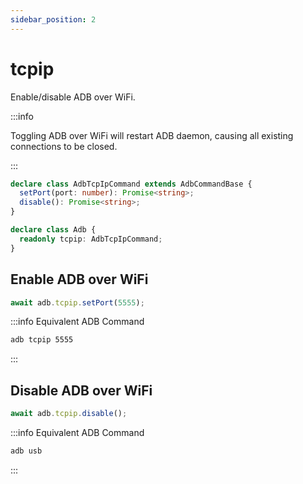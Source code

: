 ```yaml
---
sidebar_position: 2
---
```


# tcpip

Enable/disable ADB over WiFi.

:::info

Toggling ADB over WiFi will restart ADB daemon, causing all existing connections to be closed.

:::

```ts
declare class AdbTcpIpCommand extends AdbCommandBase {
  setPort(port: number): Promise<string>;
  disable(): Promise<string>;
}

declare class Adb {
  readonly tcpip: AdbTcpIpCommand;
}
```

## Enable ADB over WiFi

```ts transpile
await adb.tcpip.setPort(5555);
```

:::info Equivalent ADB Command

```sh
adb tcpip 5555
```

:::

## Disable ADB over WiFi

```ts transpile
await adb.tcpip.disable();
```

:::info Equivalent ADB Command

```sh
adb usb
```

:::
